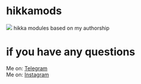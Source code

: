 # hikkamods
<img src="https://i.imgur.com/pDom00N.jpeg">
hikka modules based on my authorship

# if you have any questions
Me on: <a href="https://t.me/netuzb">Telegram</a><br>
Me on: <a href="https://instagram.com/_thomas.positive">Instagram</a><br>
